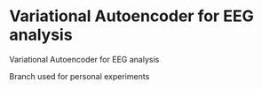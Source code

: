 # Variational Autoencoder for EEG analysis
 Variational Autoencoder for EEG analysis

 Branch used for personal experiments
